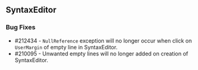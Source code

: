 ## SyntaxEditor

### Bug Fixes

* \#212434 - `NullReference` exception will no longer occur when click on `UserMargin` of empty line in SyntaxEditor.
* \#210095 - Unwanted empty lines will no longer added on creation of SyntaxEditor.
